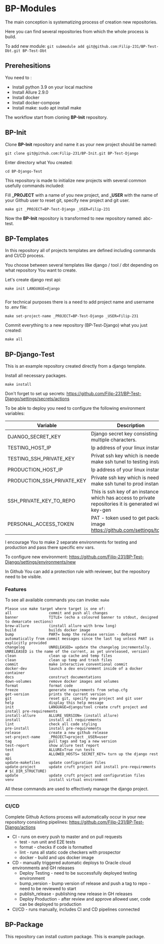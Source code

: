 # BP-Modules

The main conception is systematizing process of creation new repositories.

Here you can find several repositories from which the whole process is build.

To add new module: `git submodule add git@github.com:Filip-231/BP-Test-Dbt.git BP-Test-Dbt
`

## Prerehesitions
You need to :
* Install python 3.9 on your local machine
* Install Allure 2.9.0
* Install docker
* Install docker-compose
* Install make: sudo apt install make

The workflow start from cloning **BP-Init** repository.
## BP-Init
Clone **BP-Init** repository and name it as your new project should be named:
```
git clone git@github.com:Filip-231/BP-Init.git BP-Test-Django 
```


Enter directory what You created:
```
cd BP-Django-Test
```
This repository is made to initialize new projects with several common usefully commands included:

Fill **_PROJECT** with a name of you new project, and **_USER** with the name of your Github user to reset git, specify new project and git user.
```
make git _PROJECT=BP-Test-Django _USER=Filip-231 
```
Now the **BP-Init** repository is transformed to new repository named: abc-test.



## BP-Templates
In this repository all of projects templates are defined including commands and CI/CD process.

You choose between several templates like django / tool / dbt depending on what repository You want to create.

Let's create django rest api:
```
make init LANGUAGE=django
 
```
For technical purposes there is a need to add project name and username to .env file:
```
make set-project-name _PROJECT=BP-Test-Django _USER=Filip-231

```

Commit everything to a new repository (BP-Test-Django) what you just created:
```
make all
```

## BP-Django-Test
This is an example repository created directly from a django template.

Install all necessary packages.
```
make install
```

Don't forget to set up secrets: https://github.com/Filip-231/BP-Test-Django/settings/secrets/actions

To be able to deploy you need to configure the following environment variables:

| **Variable**               | **Description**                                                                                      | **Example Value**                                  |
|----------------------------|------------------------------------------------------------------------------------------------------|----------------------------------------------------|
| DJANGO_SECRET_KEY          | Django secret key consisting multiple characters.                                                    | a7g1no9a2dhcosard72(ale66u5pg4stf9#b97maiccou6sekk |
| TESTING_HOST_IP            | Ip address of your linux instance                                                                    | 192.168. 1.1                                       |
| TESTING_SSH_PRIVATE_KEY    | Privat ssh key which is needed to make ssh tunel to testing instance.                                | -----BEGIN RSA PRIVATE KEY-----                    |
| PRODUCTION_HOST_IP         | Ip address of your linux instance                                                                    | 192.168. 1.1                                       |
| PRODUCTION_SSH_PRIVATE_KEY | Private ssh key which is needed to make ssh tunel to prod instance.                                  | -----BEGIN RSA PRIVATE KEY-----                    |
| SSH_PRIVATE_KEY_TO_REPO    | This is ssh key of an instance which has access to private repositories it is generated with key-gen | -----BEGIN RSA PRIVATE KEY-----                    |
| PERSONAL_ACCESS_TOKEN      | PAT - token used to get package image https://github.com/settings/tokens                             | ghp_ ........                                      |  

I encourage You to make 2 separate environments for testing and production and pass there specific env vars.  

To configure new environment:
https://github.com/Filip-231/BP-Test-Django/settings/environments/new


In Github You can add a protection rule with reviewer, but the repository need to be visible.

### Features
To see all available commands you can invoke:
``make``
```
Please use make target where target is one of:
all                 commit and push all changes
banner              TITLE= (echo a coloured banner to stdout, designed to demarcate sections)
brew-allure         (install allure with brew long)
build               builds docker image
bump                PART= bump the release version - deduced automatically from commit messages since the last tag unless PART is explicitly provided
changelog           UNRELEASED= update the changelog incrementally. UNRELEASED is the name of the current, as yet unreleased, version)
clean               clean up cache and temp files
clean               clean up temp and trash files
commit              make interactive conventional commit
docker-dev          launch a dev environment inside of a docker container
docs                construct documentations
down-volumes        remove docker images and volumes
format              format code
freeze              generate requirements from setup.cfg
get-version         prints the current version
git                 reset git, specify new project and git user
help                display this help message
init                LANGUAGE=django/tool create cruft project and install pre-requirements
install-allure      ALLURE_VERSION= (install allure)
install             install all requirements
lint                check all code styling
pre-install         install pre-requirements
release             create a new github release
set-project-name    _PROJECT=project _USER=user
tag                 pull tags and tag a new version
test-report         show allure test report
test                ALLURE=True run tests
up                  ALLOWED_HOSTS= SECRET_KEY= turn up the django rest api
update-makefiles    update configuration files
update-project      update cruft project and install pre-requirements # $(_DIR_STRUCTURE)
update              update cruft project and configuration files
venv                install virtual environment
```

All these commands are used to effectively manage the django project.
***
### CI/CD

Complete Github Actions process will automatically occur in your new repository consisting pipelines: 
https://github.com/Filip-231/BP-Test-Django/actions

 
* CI - runs on every push to master and on pull requests
  * test  - run unit and E2E tests 
  * format - checks if code is formatted
  * lint - runs all static code checkers with prospector
  * docker - build and ups docker image
* CD - manually triggered automatic deploys to Oracle cloud environments and GH releases
  * Deploy Testing - need to be successfully deployed testing environment
  * bump_version - bump version of release and push a tag to repo - need to be reviewed to start
  * publish_release - publishing new release in GH releases
  * Deploy Production - after review and approve allowed user, code can be deployed to production
* CI/CD - runs manually, includes CI and CD pipelines connected


## BP-Package 
This repository can install custom package. 
This is example package.